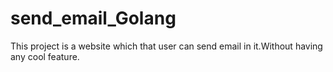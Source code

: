 # send_email_Golang
This project is a website which that user can send email in it.Without having any cool feature.
